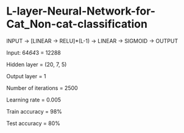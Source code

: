 # L-layer-Neural-Network-for-Cat_Non-cat-classification

INPUT -> [LINEAR -> RELU]*(L-1) -> LINEAR -> SIGMOID -> OUTPUT

Input: 64*64*3 = 12288

Hidden layer = (20, 7, 5)

Output layer = 1

Number of iterations = 2500

Learning rate = 0.005

Train accuracy = 98%

Test accuracy = 80%
